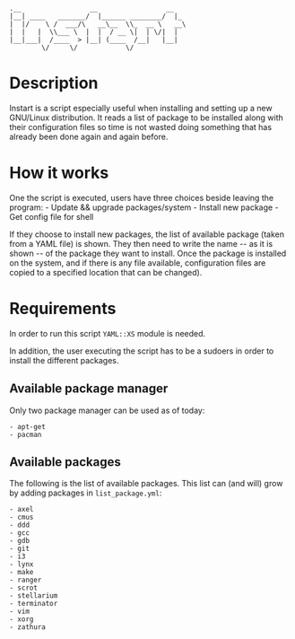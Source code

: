     .__                 __                 __   
    |__| ____   _______/  |______ ________/  |_ 
    |  |/    \ /  ___/\   __\__  \\_  __ \   __\
    |  |   |  \\___ \  |  |  / __ \|  | \/|  |  
    |__|___|  /____  > |__| (____  /__|   |__|  
            \/     \/            \/             

# Description
Instart is a script especially useful when installing and setting up a new
GNU/Linux distribution. It reads a list of package to be installed along
with their configuration files so time is not wasted doing something that
has already been done again and again before.

# How it works
One the script is executed, users have three choices beside leaving the
program:
    - Update && upgrade packages/system
    - Install new package
    - Get config file for shell

If they choose to install new packages, the list of available package
(taken from a YAML file) is shown. They then need to write the name -- as
it is shown -- of the package they want to install.
Once the package is installed on the system, and if there is any file
available, configuration files are copied to a specified location that can
be changed).

# Requirements
In order to run this script `YAML::XS` module is needed.

In addition, the user executing the script has to be a sudoers in order
to install the different packages.

## Available package manager
Only two package manager can be used as of today:

    - apt-get
    - pacman
    
## Available packages
The following is the list of available packages. This list can (and will) 
grow by adding packages in `list_package.yml`:

    - axel
    - cmus
    - ddd
    - gcc
    - gdb
    - git
    - i3
    - lynx
    - make
    - ranger
    - scrot
    - stellarium
    - terminator
    - vim
    - xorg
    - zathura
